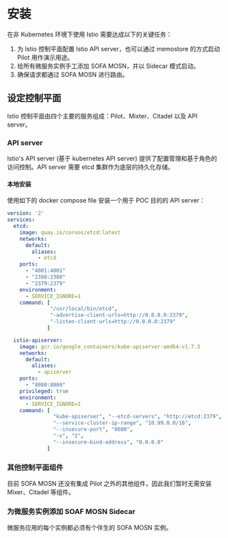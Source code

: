 # 安装

在非 Kubernetes 环境下使用 Istio 需要达成以下的关键任务：

1. 为 Istio 控制平面配置 Istio API server，也可以通过 memostore 的方式启动 Pilot 用作演示用途。
2. 给所有微服务实例手工添加 SOFA MOSN，并以 Sidecar 模式启动。
3. 确保请求都通过 SOFA MOSN 进行路由。

## 设定控制平面

Istio 控制平面由四个主要的服务组成：Pilot、Mixter、Citadel 以及 API server。

### API server

Istio's API server (基于 kubernetes API server) 提供了配置管理和基于角色的访问控制。API server 需要 etcd 集群作为底层的持久化存储。

#### 本地安装

使用如下的 docker compose file 安装一个用于 POC 目的的 API server：

```YAML
version: '2'
services:
  etcd:
    image: quay.io/coreos/etcd:latest
    networks:
      default:
        aliases:
          - etcd
    ports:
      - "4001:4001"
      - "2380:2380"
      - "2379:2379"
    environment:
      - SERVICE_IGNORE=1
    command: [
              "/usr/local/bin/etcd",
              "-advertise-client-urls=http://0.0.0.0:2379",
              "-listen-client-urls=http://0.0.0.0:2379"
             ]

  istio-apiserver:
    image: gcr.io/google_containers/kube-apiserver-amd64:v1.7.3
    networks:
      default:
        aliases:
          - apiserver
    ports:
      - "8080:8080"
    privileged: true
    environment:
      - SERVICE_IGNORE=1
    command: [
               "kube-apiserver", "--etcd-servers", "http://etcd:2379",
               "--service-cluster-ip-range", "10.99.0.0/16",
               "--insecure-port", "8080",
               "-v", "2",
               "--insecure-bind-address", "0.0.0.0"
             ]
```

### 其他控制平面组件

目前 SOFA MOSN 还没有集成 Pilot 之外的其他组件，因此我们暂时无需安装 Mixer、Citadel 等组件。

### 为微服务实例添加 SOAF MOSN Sidecar

微服务应用的每个实例都必须有个伴生的 SOFA MOSN 实例。

